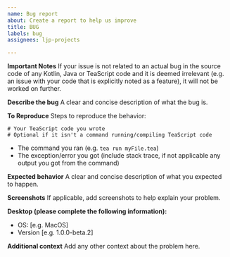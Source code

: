 ```yaml
---
name: Bug report
about: Create a report to help us improve
title: BUG
labels: bug
assignees: ljp-projects

---
```


**Important Notes**
If your issue is not related to an actual bug in the source code of any Kotlin, Java or TeaScript code and it is deemed irrelevant (e.g. an issue with your code that is explicitly noted as a feature), it will not be worked on further.

**Describe the bug**
A clear and concise description of what the bug is.

**To Reproduce**
Steps to reproduce the behavior:
```
# Your TeaScript code you wrote
# Optional if it isn't a command running/compiling TeaScript code
```

* The command you ran (e.g. `tea run myFile.tea`)
* The exception/error you got (include stack trace, if not applicable any output you got from the command)

**Expected behavior**
A clear and concise description of what you expected to happen.

**Screenshots**
If applicable, add screenshots to help explain your problem.

**Desktop (please complete the following information):**
 - OS: [e.g. MacOS]
 - Version [e.g. 1.0.0-beta.2]

**Additional context**
Add any other context about the problem here.
